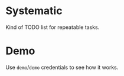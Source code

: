 # Systematic

Kind of TODO list for repeatable tasks.

# Demo

Use `demo`/`demo` credentials to see how it works.
